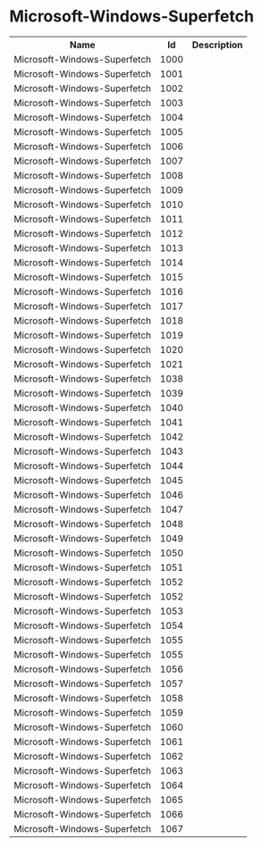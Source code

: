 # Microsoft-Windows-Superfetch

<table>
<colgroup><col/><col/><col/></colgroup>
<tr><th>Name</th><th>Id</th><th>Description</th></tr>
<tr><td>Microsoft-Windows-Superfetch</td><td>1000</td><td></td></tr>
<tr><td>Microsoft-Windows-Superfetch</td><td>1001</td><td></td></tr>
<tr><td>Microsoft-Windows-Superfetch</td><td>1002</td><td></td></tr>
<tr><td>Microsoft-Windows-Superfetch</td><td>1003</td><td></td></tr>
<tr><td>Microsoft-Windows-Superfetch</td><td>1004</td><td></td></tr>
<tr><td>Microsoft-Windows-Superfetch</td><td>1005</td><td></td></tr>
<tr><td>Microsoft-Windows-Superfetch</td><td>1006</td><td></td></tr>
<tr><td>Microsoft-Windows-Superfetch</td><td>1007</td><td></td></tr>
<tr><td>Microsoft-Windows-Superfetch</td><td>1008</td><td></td></tr>
<tr><td>Microsoft-Windows-Superfetch</td><td>1009</td><td></td></tr>
<tr><td>Microsoft-Windows-Superfetch</td><td>1010</td><td></td></tr>
<tr><td>Microsoft-Windows-Superfetch</td><td>1011</td><td></td></tr>
<tr><td>Microsoft-Windows-Superfetch</td><td>1012</td><td></td></tr>
<tr><td>Microsoft-Windows-Superfetch</td><td>1013</td><td></td></tr>
<tr><td>Microsoft-Windows-Superfetch</td><td>1014</td><td></td></tr>
<tr><td>Microsoft-Windows-Superfetch</td><td>1015</td><td></td></tr>
<tr><td>Microsoft-Windows-Superfetch</td><td>1016</td><td></td></tr>
<tr><td>Microsoft-Windows-Superfetch</td><td>1017</td><td></td></tr>
<tr><td>Microsoft-Windows-Superfetch</td><td>1018</td><td></td></tr>
<tr><td>Microsoft-Windows-Superfetch</td><td>1019</td><td></td></tr>
<tr><td>Microsoft-Windows-Superfetch</td><td>1020</td><td></td></tr>
<tr><td>Microsoft-Windows-Superfetch</td><td>1021</td><td></td></tr>
<tr><td>Microsoft-Windows-Superfetch</td><td>1038</td><td></td></tr>
<tr><td>Microsoft-Windows-Superfetch</td><td>1039</td><td></td></tr>
<tr><td>Microsoft-Windows-Superfetch</td><td>1040</td><td></td></tr>
<tr><td>Microsoft-Windows-Superfetch</td><td>1041</td><td></td></tr>
<tr><td>Microsoft-Windows-Superfetch</td><td>1042</td><td></td></tr>
<tr><td>Microsoft-Windows-Superfetch</td><td>1043</td><td></td></tr>
<tr><td>Microsoft-Windows-Superfetch</td><td>1044</td><td></td></tr>
<tr><td>Microsoft-Windows-Superfetch</td><td>1045</td><td></td></tr>
<tr><td>Microsoft-Windows-Superfetch</td><td>1046</td><td></td></tr>
<tr><td>Microsoft-Windows-Superfetch</td><td>1047</td><td></td></tr>
<tr><td>Microsoft-Windows-Superfetch</td><td>1048</td><td></td></tr>
<tr><td>Microsoft-Windows-Superfetch</td><td>1049</td><td></td></tr>
<tr><td>Microsoft-Windows-Superfetch</td><td>1050</td><td></td></tr>
<tr><td>Microsoft-Windows-Superfetch</td><td>1051</td><td></td></tr>
<tr><td>Microsoft-Windows-Superfetch</td><td>1052</td><td></td></tr>
<tr><td>Microsoft-Windows-Superfetch</td><td>1052</td><td></td></tr>
<tr><td>Microsoft-Windows-Superfetch</td><td>1053</td><td></td></tr>
<tr><td>Microsoft-Windows-Superfetch</td><td>1054</td><td></td></tr>
<tr><td>Microsoft-Windows-Superfetch</td><td>1055</td><td></td></tr>
<tr><td>Microsoft-Windows-Superfetch</td><td>1055</td><td></td></tr>
<tr><td>Microsoft-Windows-Superfetch</td><td>1056</td><td></td></tr>
<tr><td>Microsoft-Windows-Superfetch</td><td>1057</td><td></td></tr>
<tr><td>Microsoft-Windows-Superfetch</td><td>1058</td><td></td></tr>
<tr><td>Microsoft-Windows-Superfetch</td><td>1059</td><td></td></tr>
<tr><td>Microsoft-Windows-Superfetch</td><td>1060</td><td></td></tr>
<tr><td>Microsoft-Windows-Superfetch</td><td>1061</td><td></td></tr>
<tr><td>Microsoft-Windows-Superfetch</td><td>1062</td><td></td></tr>
<tr><td>Microsoft-Windows-Superfetch</td><td>1063</td><td></td></tr>
<tr><td>Microsoft-Windows-Superfetch</td><td>1064</td><td></td></tr>
<tr><td>Microsoft-Windows-Superfetch</td><td>1065</td><td></td></tr>
<tr><td>Microsoft-Windows-Superfetch</td><td>1066</td><td></td></tr>
<tr><td>Microsoft-Windows-Superfetch</td><td>1067</td><td></td></tr>
</table>
